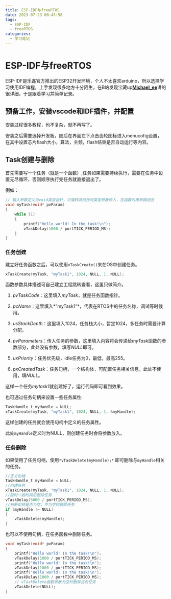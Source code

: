 ```yaml
---
title: ESP-IDF与freeRTOS
date: 2023-07-23 00:45:58
tags:
  - ESP-IDF
  - freeRTOS
categories:
  - 学习笔记
---
```


# ESP-IDF与freeRTOS

ESP-IDF是乐鑫官方推出的ESP32开发环境，个人不太喜欢arduino，所以选择学习使用IDF编程，上手发现很多地方十分陌生，在B站发现宝藏up[**Michael_ee**]([Michael_ee的个人空间_哔哩哔哩_bilibili](https://space.bilibili.com/1338335828))讲的很详细，于是跟着学习并简单记录。

## 预备工作，安装vscode和IDF插件，并配置

安装过程很多教程，也不复杂，就不再写了。

安装之后需要选择开发板，随后在界面左下点击齿轮图标进入menucofig设置，在其中设置芯片flash大小，算法，主频，flash结束是否自动运行等内容。

## Task创建与删除

首先需要写一个任务（就是一个函数）,任务如果需要持续执行，需要在任务中设置无尽循环，否则顺序执行完任务就直接退出了。

例如：

``` c
// 输入参数定义为void类型指针，可强转其他任何类型参数传入，在函数内再转换回去
void myTask(void* pvParam)
{
    while (1)
    {
        printf("Hello world! In the task!\n");
        vTaskDelay(1000 / portTICK_PERIOD_MS);
    }
}
```

### 任务创建

建立好任务函数之后，可以使用`xTaskCreate()`来在OS中创建任务。

``` c
xTaskCreate(myTask, "myTask1", 1024, NULL, 1, NULL);
```

函数参数具体描述可自己建立工程跳转查看，这里只做简介。

1. *pvTaskCode*：这里填入*myTask*，就是任务函数指针。

2. *pcName*：这里填入*”myTask1“*，代表在RTOS中的任务名称，调试等时候用。
3. *usStackDepth*：这里填入*1024*，任务栈大小，暂定1024，多任务时需要计算分配。
4. *pvParameters*：传入任务的参数，这里填入内容将会传递给*myTask*函数的参数部分，此处没有参数，填写*NULL*即可。
5. *uxPriority*：任务优先级，idle任务为0，最低，最高255。
6. *pxCreatedTask*：任务句柄，一个结构体，可配置任务相关信息，此处不使用，填*NULL*。

这样一个任务*mytask1*就创建好了，运行代码即可看到效果。

也可通过任务句柄来设置一些任务属性:

``` c
TaskHandle_t myHandle = NULL;
xTaskCreate(myTask, "myTask1", 1024, NULL, 1, &myHandle);
```

这样创建的任务就会使用句柄中定义的任务属性。

此处`myHandle`定义时为NULL，则创建任务时会将参数放入。

### 任务删除

如果使用了任务句柄，使用`*vTaskDelete(myHandle);*` 即可删除与`myHandle`相关的任务。

``` c
//定义句柄
TaskHandle_t myHandle = NULL;
//创建任务
xTaskCreate(myTask, "myTask1", 1024, NULL, 1, NULL);
//延时一段时间后删除任务
vTaskDelay(5000 / portTICK_PERIOD_MS);
//判断句柄是否为空，不为空则删除任务
if (myHandle != NULL)
{
    vTaskDelete(myHandle);
}
```

也可以不使用句柄，在任务函数中删除任务。

``` c
void myTask(void* pvParam)
{   
	printf("Hello world! In the task!\n");
    vTaskDelay(1000 / portTICK_PERIOD_MS);
    printf("Hello world! In the task!\n");
    vTaskDelay(1000 / portTICK_PERIOD_MS);
    printf("Hello world! In the task!\n");
    vTaskDelay(1000 / portTICK_PERIOD_MS);
	// vTaskDelete函数参数为空时删除当前任务
    vTaskDelete(NULL);
}
```

